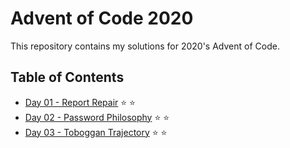 # Advent of Code 2020

This repository contains my solutions for 2020's Advent of Code.

## Table of Contents

* [Day 01 - Report Repair](day-01-report-repair/src/main/java/com/michaelburgstaller/adventofcode/reportrepair/ReportRepair.java) ⭐ ⭐
* [Day 02 - Password Philosophy](day-02-password-philosophy/src/main/java/com/michaelburgstaller/adventofcode/passwordphilosophy/PasswordPhilosophy.java) ⭐ ⭐
* [Day 03 - Toboggan Trajectory](day-03-toboggan-trajectory/src/main/java/com/michaelburgstaller/adventofcode/toboggantrajectory/TobogganTrajectory.java) ⭐ ⭐
